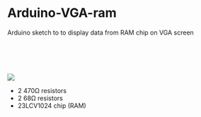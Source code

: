 # Arduino-VGA-ram
Arduino sketch to to display data from RAM chip on VGA screen
<br><br><br><br><br><br>
![](https://nop.koindozer.org/gh/ram-vga.png)

- 2 470Ω resistors
- 2 68Ω resistors
- 23LCV1024 chip (RAM)
